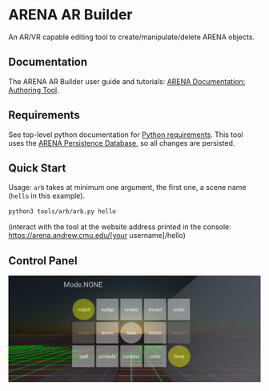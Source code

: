 # ARENA AR Builder
An AR/VR capable editing tool to create/manipulate/delete ARENA objects.

## Documentation
The ARENA AR Builder user guide and tutorials: [ARENA Documentation: Authoring Tool](https://conix-center.github.io/ARENA/content/tools/authoring.html).

## Requirements
See top-level python documentation for [Python requirements](https://github.com/conix-center/arena-py). This tool uses the [ARENA Persistence Database](https://github.com/conix-center/arena-persist), so all changes are persisted.

## Quick Start
Usage: `arb` takes at minimum one argument, the first one, a scene name (`hello` in this example).
```bash
python3 tools/arb/arb.py hello
```
(interact with the tool at the website address printed in the console: https://arena.andrew.cmu.edu/[your username]/hello)

## Control Panel
![AR Builder Panel](arb-panel.png)

